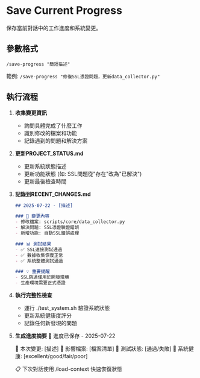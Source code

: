 # Save Current Progress

保存當前對話中的工作進度和系統變更。

## 參數格式
`/save-progress "簡短描述"`

範例: `/save-progress "修復SSL憑證問題，更新data_collector.py"`

## 執行流程

1. **收集變更資訊**
   - 詢問具體完成了什麼工作
   - 識別修改的檔案和功能
   - 記錄遇到的問題和解決方案

2. **更新PROJECT_STATUS.md**
   - 更新系統狀態描述
   - 更新功能狀態 (如: SSL問題從"存在"改為"已解決")
   - 更新最後檢查時間

3. **記錄到RECENT_CHANGES.md**
   ```markdown
   ## 2025-07-22 - [描述]
   
   ### 🔧 變更內容
   - 修改檔案: scripts/core/data_collector.py
   - 解決問題: SSL憑證驗證錯誤
   - 新增功能: 自動SSL錯誤處理
   
   ### 📊 測試結果  
   - ✅ SSL連接測試通過
   - ✅ 數據收集恢復正常
   - ✅ 系統整體測試通過
   
   ### 💡 重要提醒
   - SSL跳過僅用於開發環境
   - 生產環境需要正式憑證

4. **執行完整性檢查**
   - 運行 ./test_system.sh 驗證系統狀態
   - 更新系統健康度評分
   - 記錄任何新發現的問題

5. **生成進度摘要**
   💾 進度已保存 - 2025-07-22

   📝 本次變更: [描述]
   📂 影響檔案: [檔案清單] 
   🧪 測試狀態: [通過/失敗]
   💊 系統健康: [excellent/good/fair/poor]

   📋 下次對話使用 /load-context 快速恢復狀態

